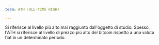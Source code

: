 ```yaml
---
term: ATH (ALL-TIME HIGH)

---
```

Si riferisce al livello più alto mai raggiunto dall'oggetto di studio. Spesso, l'ATH si riferisce al livello di prezzo più alto del bitcoin rispetto a una valuta fiat in un determinato periodo.